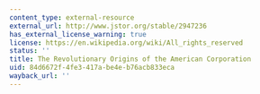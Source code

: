 ```yaml
---
content_type: external-resource
external_url: http://www.jstor.org/stable/2947236
has_external_license_warning: true
license: https://en.wikipedia.org/wiki/All_rights_reserved
status: ''
title: The Revolutionary Origins of the American Corporation
uid: 84d6672f-4fe3-417a-be4e-b76acb833eca
wayback_url: ''
---
```

